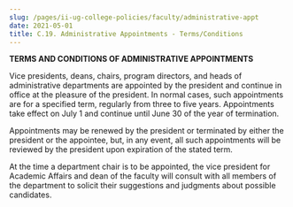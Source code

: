 ```yaml
---
slug: /pages/ii-ug-college-policies/faculty/administrative-appt
date: 2021-05-01
title: C.19. Administrative Appointments - Terms/Conditions
---
```

**TERMS AND CONDITIONS OF ADMINISTRATIVE APPOINTMENTS**

Vice presidents, deans, chairs, program directors, and heads of administrative departments are appointed by the president and continue in office at the pleasure of the president. In normal cases, such appointments are for a specified term, regularly from three to five years. Appointments take effect on July 1 and continue until June 30 of the year of termination.

Appointments may be renewed by the president or terminated by either the president or the appointee, but, in any event, all such appointments will be reviewed by the president upon expiration of the stated term.

At the time a department chair is to be appointed, the vice president for Academic Affairs and dean of the faculty will consult with all members of the department to solicit their suggestions and judgments about possible candidates.